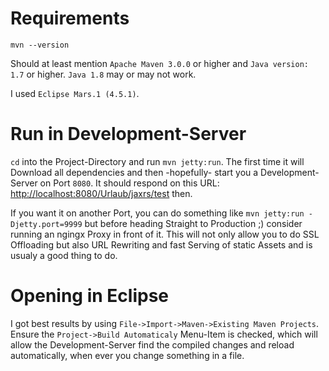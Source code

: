 # Requirements

    mvn --version


Should at least mention `Apache Maven 3.0.0` or higher and `Java version: 1.7` or higher. `Java 1.8` may or may not work.

I used `Eclipse Mars.1 (4.5.1)`.

# Run in Development-Server
`cd` into the Project-Directory and run `mvn jetty:run`. The first time it will Download all dependencies and then -hopefully- start you a Development-Server on Port `8080`. It should respond on this URL: <http://localhost:8080/Urlaub/jaxrs/test> then.

If you want it on another Port, you can do something like `mvn jetty:run -Djetty.port=9999`  but before heading Straight to Production ;) consider running an ngingx Proxy in front of it. This will not only allow you to do SSL Offloading but also URL Rewriting and fast Serving of static Assets and is usualy a good thing to do.  

# Opening in Eclipse
I got best results by using `File->Import->Maven->Existing Maven Projects`. Ensure the `Project->Build Automaticaly` Menu-Item is checked, which will allow the Development-Server find the compiled changes and reload automatically, when ever you change something in a file.
